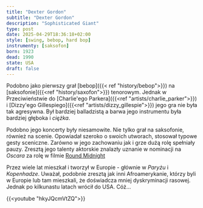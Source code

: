 ```yaml
---
title: "Dexter Gordon"
subtitle: "Dexter Gordon"
description: "Sophisticated Giant"
type: post
date: 2025-04-29T18:36:18+02:00
style: [swing, bebop, hard bop] 
instrumenty: [saksofon]
born: 1923
dead: 1990
state: USA
draft: false
---
```

Podobno jako pierwszy grał [bebop]({{< ref "history/bebop">}}) na [saksofonie]({{<ref "history/saxofon">}}) tenorowym. 
Jednak w Przeciwieństwie do [Charlie'ego Parkera]({{<ref "artists/charlie_parker">}}) i [Dizzy'ego Gillespiego]({{<ref "artists/dizzy_gillespie">}})
jego gra nie była tak agresywna. Był bardziej balladzistą a barwa jego instrumentu była bardziej głęboka i *ciężka*.

Podobno jego koncerty były niesamowite. Nie tylko grał na saksofonie, również na scenie. Opowiadał szeroko o swoich utworach, stosował
typowe gesty sceniczne. Zarówno w jego zachowaniu jak i grze dużą rolę spełniały pauzy. Zresztą jego talenty aktorskie znalazły uznanie w 
nominacji na *Oscara* za rolę w filmie [Round Midnight](https://pl.wikipedia.org/wiki/Około_północy_(film_1986))

Przez wiele lat mieszkał i tworzył w Europie - głównie w *Paryżu* i *Kopenhadze*. Uważał, podobnie zresztą jak inni Afroamerykanie, którzy
byli w Europie lub tam mieszkali, że doświadcza mniej dyskryminacji rasowej. Jednak po kilkunastu latach wrócił do USA. Cóż...

{{<youtube "hkyJQcmVtZQ">}}
